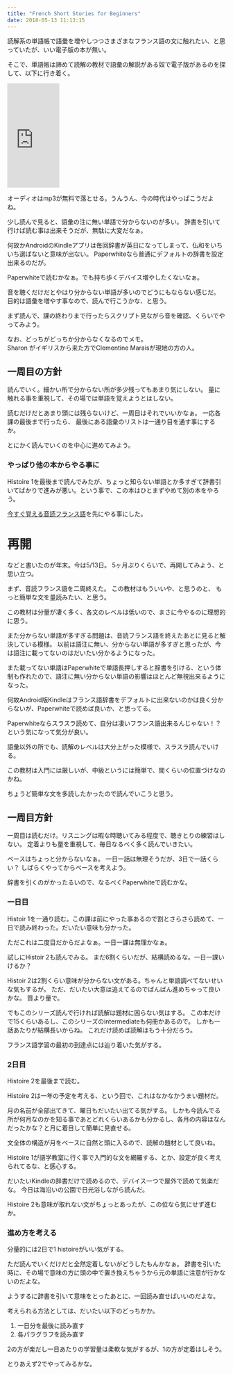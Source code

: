 ```yaml
---
title: "French Short Stories for Beginners"
date: 2018-05-13 11:13:15
---
```


読解系の単語帳で語彙を増やしつつさまざまなフランス語の文に触れたい、と思っていたが、いい電子版の本が無い。

そこで、単語帳は諦めて読解の教材で語彙の解説がある奴で電子版があるのを探して、以下に行き着く。

<iframe style="width:120px;height:240px;" marginwidth="0" marginheight="0" scrolling="no" frameborder="0" src="https://rcm-fe.amazon-adsystem.com/e/cm?ref=qf_sp_asin_til&t=karino203-22&m=amazon&o=9&p=8&l=as1&IS1=1&detail=1&asins=B01MRQYEOV&bc1=ffffff<1=_top&fc1=333333&lc1=0066c0&bg1=ffffff&f=ifr"> </iframe>

オーディオはmp3が無料で落とせる。うんうん、今の時代はやっぱこうだよね。

少し読んで見ると、語彙の注に無い単語で分からないのが多い。
辞書を引いて行けば読む事は出来そうだが、無駄に大変だなぁ。

何故かAndroidのKindleアプリは毎回辞書が英日になってしまって、仏和をいちいち選ばないと意味が出ない。
Paperwhiteなら普通にデフォルトの辞書を設定出来るのだが。

Paperwhiteで読むかなぁ。でも持ち歩くデバイス増やしたくないなぁ。

音を聴くだけだとやはり分からない単語が多いのでどうにもならない感じだ。
目的は語彙を増やす事なので、読んで行こうかな、と思う。

まず読んで、課の終わりまで行ったらスクリプト見ながら音を確認、くらいでやってみよう。

なお、どっちがどっちか分からなくなるのでメモ。  
Sharon がイギリスから来た方でClementine Maraisが現地の方の人。

## 一周目の方針

読んでいく。細かい所で分からない所が多少残ってもあまり気にしない。
量に触れる事を重視して、その場では単語を覚えようとはしない。

読むだけだとあまり頭には残らないけど、一周目はそれでいいかなぁ。
一応各課の最後まで行ったら、
最後にある語彙のリストは一通り目を通す事にするか。

とにかく読んでいくのを中心に進めてみよう。

### やっぱり他の本からやる事に

Histoire 1を最後まで読んでみたが、ちょっと知らない単語とか多すぎて辞書引いてばかりで進みが悪い。という事で、この本はひとまずやめて別の本をやろう。

[今すぐ覚える音読フランス語](https://karino2.github.io/2018/01/22/140.html)を先にやる事にした。

# 再開

などと書いたのが年末。今は5/13日。
5ヶ月ぶりくらいで、再開してみよう、と思い立つ。

まず、音読フランス語を二周終えた。
この教材はもういいや、と思うのと、
もっと簡単な文を量読みたい、と思う。

この教材は分量が凄く多く、各文のレベルは低いので、まさに今やるのに理想的に思う。

また分からない単語が多すぎる問題は、音読フランス語を終えたあとに見ると解決している模様。
以前は語注に無い、分からない単語が多すぎと思ったが、今は語注に載ってないのはだいたい分かるようになった。

また載ってない単語はPaperwhiteで単語長押しすると辞書を引ける、という体制も作れたので、語注に無い分からない単語の影響はほとんど無視出来るようになった。

何故Android版Kindleはフランス語辞書をデフォルトに出来ないのかは良く分からないが、Paperwhiteで読めば良いか、と思ってる。 

Paperwhiteならスラスラ読めて、自分は凄いフランス語出来るんじゃない！？という気になって気分が良い。 

語彙以外の所でも、読解のレベルは大分上がった模様で、スラスラ読んでいける。

この教材は入門には厳しいが、中級というには簡単で、間くらいの位置づけなのかね。

ちょうど簡単な文を多読したかったので読んでいこうと思う。

## 一周目方針

一周目は読むだけ。リスニングは暇な時聴いてみる程度で、聴きとりの練習はしない。
定着よりも量を重視して、毎日なるべく多く読んでいきたい。

ペースはちょっと分からないなぁ。
一日一話は無理そうだが、3日で一話くらい？
しばらくやってからペースを考えよう。

辞書を引くのがかったるいので、なるべくPaperwhiteで読むかな。

### 一日目

Histoir 1を一通り読む。この課は前にやった事あるので割とさらさら読めて、一日で読み終わった。だいたい意味も分かった。

ただこれは二度目だからだよなぁ。一日一課は無理かなぁ。

試しにHistoir 2も読んでみる。
まだ6割くらいだが、結構読めるな。一日一課いけるか？

Histoir 2は2割くらい意味が分からない文がある。ちゃんと単語調べてないせいな気もするが。
ただ、だいたい大意は追えてるのでばんばん進めちゃって良いかな。
質より量で。

でもこのシリーズ読んで行ければ読解は題材に困らない気はする。
この本だけで15くらいあるし、このシリーズのintermediateも何冊かあるので。
しかも一話あたりが結構長いからね。
これだけ読めば読解はもう十分だろう。

フランス語学習の最初の到達点には辿り着いた気がする。

### 2日目

Histoire 2を最後まで読む。

Histoire 2は一年の予定を考える、という回で、これはなかなかうまい題材だ。

月の名前が全部出てきて、曜日もだいたい出てる気がする。
しかも今読んでる所が何月なのかを知る事であとどれくらいあるかも分かるし、各月の内容はなんだったかな？と月に着目して簡単に見直せる。

文全体の構造が月をベースに自然と頭に入るので、読解の題材として良いね。

Histoire 1が語学教室に行く事で入門的な文を網羅する、とか、設定が良く考えられてるな、と感心する。

だいたいKindleの辞書だけで読めるので、デバイス一つで屋外で読めて気楽だな。
今日は海沿いの公園で日光浴しながら読んだ。

Histoire 2も意味が取れない文がちょっとあったが、この位なら気にせず進むか。

### 進め方を考える

分量的には2日で1 histoireがいい気がする。

ただ読んでいくだけだと全然定着しないがどうしたもんかなぁ。
辞書を引いた時に、その場で意味の方に頭の中で置き換えちゃうから元の単語に注意が行かないのだよな。

ようするに辞書を引いて意味をとったあとに、一回読み直せばいいのだよな。

考えられる方法としては、だいたい以下のどっちかか。

1. 一日分を最後に読み直す
2. 各パラグラフを読み直す

2の方が楽だし一日あたりの学習量は柔軟な気がするが、1の方が定着はしそう。

とりあえず2でやってみるかな。
